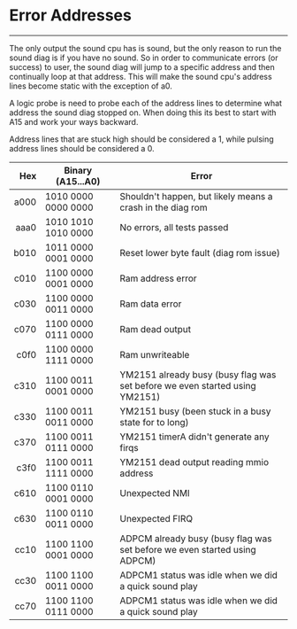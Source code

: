 # Error Addresses
---
The only output the sound cpu has is sound, but the only reason to run the sound
diag is if you have no sound.  So in order to communicate errors (or success) to
user, the sound diag will jump to a specific address and then continually loop
at that address.  This will make the sound cpu's address lines become static
with the exception of a0.

A logic probe is need to probe each of the address lines to determine what
address the sound diag stopped on.  When doing this its best to start with A15
and work your ways backward.

Address lines that are stuck high should be considered a 1, while pulsing
address lines should be considered a 0.

|  Hex |   Binary (A15...A0) | Error |
|-----:|---------------------|-------|
| a000 | 1010 0000 0000 0000 | Shouldn't happen, but likely means a crash in the diag rom |
| aaa0 | 1010 1010 1010 0000 | No errors, all tests passed |
| b010 | 1011 0000 0001 0000 | Reset lower byte fault (diag rom issue) |
| c010 | 1100 0000 0001 0000 | Ram address error |
| c030 | 1100 0000 0011 0000 | Ram data error |
| c070 | 1100 0000 0111 0000 | Ram dead output |
| c0f0 | 1100 0000 1111 0000 | Ram unwriteable |
| c310 | 1100 0011 0001 0000 | YM2151 already busy (busy flag was set before we even started using YM2151) |
| c330 | 1100 0011 0011 0000 | YM2151 busy (been stuck in a busy state for to long) |
| c370 | 1100 0011 0111 0000 | YM2151 timerA didn't generate any firqs |
| c3f0 | 1100 0011 1111 0000 | YM2151 dead output reading mmio address |
| c610 | 1100 0110 0001 0000 | Unexpected NMI |
| c630 | 1100 0110 0011 0000 | Unexpected FIRQ |
| cc10 | 1100 1100 0001 0000 | ADPCM already busy (busy flag was set before we even started using ADPCM) |
| cc30 | 1100 1100 0011 0000 | ADPCM1 status was idle when we did a quick sound play |
| cc70 | 1100 1100 0111 0000 | ADPCM1 status was idle when we did a quick sound play |
